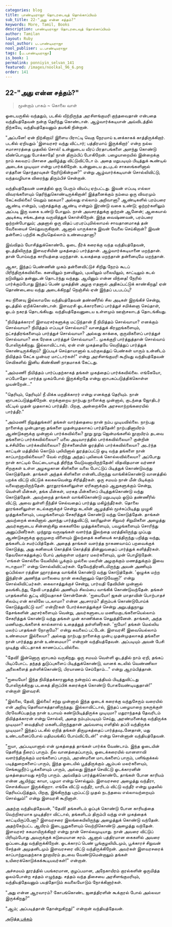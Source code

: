 ```yaml
---
categories: blog
title: பாண்டியராஜா தொடரடைவுத் தொல்காப்பியம்
sub_title: 22-"அது என்ன சத்தம்?"
keywords: More, Tamil, Books
description: பாண்டியராஜா தொடரடைவுத் தொல்காப்பியம்
author: Tamilan
layout: Ruby
nool_author: ப.பாண்டியராஜா
nool_publiser: ப.பாண்டியராஜா
tags: [ப.பாண்டியராஜா]
is_book: 1
permalink: ponniyin_selvan_141
featured: /images/noolkal_96_6.png
order: 141
---
```



## 22-"அது என்ன சத்தம்?"

> மூன்றாம் பாகம் ~ கொலை வாள்

ஓடையருகில் வந்ததும், படகில் வீற்றிருந்த அரசிளங்குமரி குந்தவைதான் என்பதை வந்தியத்தேவன் நன்கு தெரிந்து கொண்டான். ஆழ்வார்க்கடியான் அவ்விடத்தில் நிற்கவே, வந்தியத்தேவனும் தயங்கி நின்றான்.

"அப்பனே! ஏன் நிற்கிறாய்! இளைய பிராட்டி வெகு நேரமாய் உனக்காகக் காத்திருக்கிறார். படகில் ஏறியதும் 'இளவரசர் வந்து விட்டார்; பத்திரமாய் இருக்கிறார்' என்ற நல்ல சமாசாரத்தை முதலில் சொல்! உன்னுடைய வீரப் பிரதாபங்களை அளந்து கொண்டு வீண்பொழுது போக்காதே! நான் திரும்பிப் போகிறேன். பழையாறையில் இன்றைக்கு நாம் கலவரப் பிசாசை அவிழ்த்து விட்டுவிட்டோ ம். அதை மறுபடியும் பிடித்துக் கூண்டில் அடைக்க முடியுமா என்று பார்க்கிறேன். உன்னுடைய தடபுடல் சாகஸங்களினால் எத்தனை தொந்தரவுகள் நேரிடுகின்றன?" என்று ஆழ்வார்க்கடியான் சொல்லிவிட்டு, வந்தவழியாக விரைந்து திரும்பிச் சென்றான்.

வந்தியத்தேவன் மனத்தில் ஒரு பெரும் வியப்பு ஏற்பட்டது. இவன் எப்படி எல்லா விவரங்களையும் தெரிந்துகொண்டிருக்கிறான்! இத்தனைக்கும் நம்மை ஒரு விவரமும் கேட்கவில்லை! வெறும் ஊகமா? அல்லது எல்லாம் அறிவானா? ஆண்டிகளில் பரம்பரை ஆண்டி என்றும், பஞ்சத்துக்கு ஆண்டி என்றும் இரண்டு வகை உண்டு; ஒற்றர்களிலும் அப்படி இரு வகை உண்டு போலும். நான் அவசரத்துக்கு ஒற்றன் ஆனேன்; ஆகையால் அடிக்கடி சங்கடத்தை வருவித்துக் கொள்கிறேன். இந்த வைஷ்ணவன், பரம்பரை ஒற்றன்போலும்; அதனால் ஒரு விதப் பரபரப்புமில்லாமல் சாவதானமாகத் தன் வேலையைச் செய்துவருகிறான். ஆனால் யாருக்காக இவன் வேலை செய்கிறான்? இவன் தன்னைப் பற்றிக் கூறியதெல்லாம் உண்மைதானா?

இவ்விதம் யோசித்துக்கொண்டே ஓடை நீர்க் கரைக்கு வந்த வந்தியத்தேவன், ஓடத்திலிருந்த இளவரசியின் முகத்தைப் பார்த்தான். ஆழ்வார்க்கடியானை மறந்தான். தான் போய்வந்த காரியத்தை மறந்தான். உலகத்தை மறந்தான் தன்னையுமே மறந்தான்.

ஆகா, இந்தப் பெண்ணின் முகம் தன்னைவிட்டுச் சிறிது நேரம் கூடப் பிரிந்திருக்கவில்லை. கனவிலும் நனவிலும், புயலிலும் மலையிலும், காட்டிலும் கடல் நடுவிலும் தன்னுடன் தொடர்ந்து வந்தது. ஆயினும் என்ன விந்தை! நேரில் பார்க்கும்போது இந்தப் பெண் முகத்தின் அழகு எதனால் அதிகப்பட்டுக் காண்கிறது! ஏன் தொண்டையை வந்து அடைக்கிறது! நெஞ்சில் ஏன் இந்தப் படபடப்பு?

சுய நினைவு இல்லாமலே வந்தியத்தேவன் தண்ணீரில் சில அடிகள் இறங்கிச் சென்று, ஓடத்தில் ஏறிக்கொண்டான். இளவரசி ஓடக்காரனைப் பார்த்துச் சமிக்ஞை செய்தாள், ஓடம் நகரத் தொடங்கியது. வந்தியத்தேவனுடைய உள்ளமும் ஊஞ்சலாடத் தொடங்கியது.

"நிமித்தக்காரா! இளவரசர்களுக்கு மட்டுந்தான் நீ நிமித்தம் சொல்வாயா? எனக்கும் சொல்வாயா? நிமித்தம் எப்படிச் சொல்வாய்? வானத்துக் கிரஹங்களையும், நட்சத்திரங்களையும் பார்த்துச் சொல்வாயா? அல்லது காக்கை, குருவிகளைப் பார்த்துச் சொல்வாயா? கை ரேகை பார்த்துச் சொல்வாயா?.. முகக்குறி பார்த்துத்தான் சொல்வாய் போலிருக்கிறது. இல்லாவிட்டால், ஏன் என் முகத்தையே வெறித்துப் பார்த்துக் கொண்டிருக்கிறாய்? இப்படிச் செய்தாயானால் உயர்குலத்துப் பெண்கள் யாரும் உன்னிடம் நிமித்தம் கேட்க முன்வர மாட்டார்கள்!" என்று அரசிளங்குமரி கூறியது வந்தியத்தேவன் செவிகளில் இனிய கிண்கிணி நாதமாகக் கேட்டது.

"அம்மணி! நிமித்தம் பார்ப்பதற்காகத் தங்கள் முகத்தைப் பார்க்கவில்லை. எங்கேயோ, எப்போதோ பார்த்த முகம்போல் இருக்கிறதே என்று ஞாபகப்படுத்திக்கொள்ள முயன்றேன்..."

"தெரியும், தெரியும்! நீ மிக்க மறதிக்காரர் என்று எனக்குத் தெரியும். நான் ஞாபகப்படுத்துகிறேன். ஏறக்குறைய நாற்பது நாளைக்கு முன்னால், குடந்தை ஜோதிடர் வீட்டில் முதன் முதலாகப் பார்த்தீர். பிறகு, அன்றைக்கே அரசலாற்றங்கரையில் பார்த்தீர்."

"அம்மணி! நிறுத்துங்கள்! தங்கள் வார்த்தையை நான் நம்ப முடியவில்லை. நாற்பது நாளைக்கு முன்புதானா தங்களை முதன்முதலாகப் பார்த்தேன்! நாற்பதினாயிரம் ஆண்டுகளுக்கு முன்னால் பார்க்கவில்லை? நூறு நூறு ஜென்மங்களில் நூறாயிரம் தடவை தங்களைப் பார்க்கவில்லையா? மலை அடிவாரத்தில் பார்க்கவில்லையா? குன்றின் உச்சியிலே பார்க்கவில்லையா? நீர்ச்சுனையின் ஓரத்தில் பார்க்கவில்லையா? அடர்ந்த காட்டின் மத்தியில் கொடும் புலியினால் துரத்தப்பட்டு ஓடி வந்த தங்களை நான் காப்பாற்றவில்லையா? வேல் எறிந்து அந்தப் புலியைக் கொல்லவில்லையா? அப்போது நான் காட்டில் வேட்டையாடித் திரிந்த வேடுவனாயிருந்தேன்! விதவிதமான வர்ணச் சிறகுகள் உள்ள அழகழகான கிளிகளை வலை போட்டுப் பிடித்துக் கொண்டுவந்து கொடுத்தேன். தாங்கள் அந்தக் கிளிகளை என்னிடமிருந்து வாங்கிக்கொண்டு வானத்தில் பறக்க விட்டு விட்டுக் கலகலவென்று சிரித்தீர்கள். ஒரு சமயம் நான் மீன் பிடிக்கும் வலைஞனாயிருந்தேன். தூரதூரங்களிலுள்ள ஏரிகளுக்கும் ஆறுகளுக்கும் சென்று, வெள்ளி மீன்கள், தங்க மீன்கள், மரகத மீன்களைப் பிடித்துக்கொண்டு வந்து கொடுத்தேன். அவற்றைத் தாங்கள் வாங்கிகொண்டு மறுபடியும் ஓடும் தண்ணீரில் விட்டு, அவை துள்ளி நீந்திச் செல்வதைப் பார்த்து மகிழ்ந்தீர்கள். தொலை தூரங்களிலுள்ள கடல்களுக்குச் சென்று கடலின் ஆழத்தில் மூச்சுப்பிடித்து முழுகி முத்துக்களையும், பவழங்களையும் சேகரித்துக் கொண்டு வந்து கொடுத்தேன். தாங்கள் அவற்றைக் கையினால் அளந்து பார்த்துவிட்டு, ஊரிலுள்ள சிறுவர் சிறுமிகளை அழைத்து அவர்களுடைய சின்னஞ்சிறு கைகளிலே முத்துக்களையும், பவழங்களையும் சொரிந்து அனுப்பினீர்கள். முந்நூறு வருஷங்கள் வளர்ந்த இலந்தை மரத்திலிருந்து முப்பது ஆண்டுகளுக்கு ஒருமுறை விளையும் இலந்தைக் கனியைக் காத்திருந்து பறித்து வந்து, தங்களிடம் சமர்ப்பித்தேன். அதைத் தாங்கள் வளர்த்த நாகணவாய்ப் பறவைக்குக் கொடுத்து, அது கனியைக் கொத்திக் கொத்தித் தின்னுவதைப் பார்த்துக் களித்தீர்கள். தேவலோகத்துக்குப் போய் அங்குள்ள மந்தார மலர்களையும், முன் பொழிந்தேன். 'எங்கள் கொல்லை வேலியில் பூக்கும் முல்லை மலரின் அழகுக்கும் மணத்துக்கும் இவை ஈடாகுமா?' என்று சொல்லிவிட்டீர்கள். தேவேந்திரனிடமிருந்து அவன் அணியும் ஒப்பில்லா ரத்தின ஹாரத்தை வாங்கிக் கொண்டு வந்து கொடுத்தேன். 'ஒழுக்க மற்ற இந்திரன் அணிந்த மாலையை நான் கையினாலும் தொடுவேனா?' என்று
சொல்லிவிட்டீர்கள். கைலாசத்துக்குச் சென்று, பார்வதி தேவியின் முன்னால் தவங்கிடந்து, தேவி பாதத்தில் அணியும் சிலம்பை வாங்கிக் கொண்டுவந்தேன். தங்கள் பாதங்களில் சூட்டி விடுவதாகச் சொன்னேன். 'ஐயையோ! ஜகன் மாதாவின் பொற்பாதச் சிலம்பு என் காலிலே படலாமா? என்ன அபசாரம்? திரும்பக் கொண்டுபோய்க் கொடுத்துவிட்டு வா!' என்றீர்கள் போர்க்களத்துக்குச் சென்று அறுபத்துநாலு தேசங்களின் அரசர்களையும் வென்று, அவர்களுடைய மணிமகுடங்களையெல்லாம் சேகரித்துக் கொண்டு வந்து தங்கள் முன் காணிக்கை செலுத்தினேன். தாங்கள், அந்த மணிமகுடங்களைக் கால்களால் உதைத்துத் தள்ளினீர்கள். 'ஐயோ! தங்கள் மெல்லிய மலர்ப் பாதங்கள் நோகுமே?' என்று கவலைப் பட்டேன். இளவரசி! இவையெல்லாம் உண்மையா இல்லையா? அல்லது நாற்பது நாளைக்கு முன்பு முதன்முதலாகத் தங்களை நான் பார்த்தது தான் உண்மையா?" என்றான் வந்தியத்தேவன். அப்படியும் அவன் பேசி முடித்து விட்டதாகக் காணப்பட்டவில்லை.

"தேவி! இன்னொரு ஞாபகம் வருகிறது. ஒரு சமயம் வெள்ளி ஓடத்தில் நாம் ஏறி, தங்கப் பிடிப்போட்ட தந்தத் துடுப்புகளைப் பிடித்துக்கொண்டு, வானக் கடலில் வெண்ணிலா அலைகளைத் தள்ளிக்கொண்டு, பிரயாணம் செய்தோம்..." என்று ஆரம்பித்தான்.

"ஐயையோ! இந்த நிமித்தக்காரனுக்கு நன்றாய்ப் பைத்தியம் பிடித்துவிட்டது போலிருக்கிறது படகைத் திருப்பிக் கரைக்குக் கொண்டு போகவேண்டியதுதான்!" என்றாள் இளவரசி.

"இல்லை, தேவி, இல்லை! சற்று முன்னால் இந்த ஓடைக் கரைக்கு வந்துசேரும் வரையில் என் அறிவு தெளிவாகத்தானிருந்தது. இல்லாவிட்டால், இந்தப் பழையாறை நகருக்குள் பிரவேசிப்பதற்கு நான் உபாயம் கண்டுபிடித்திருக்க முடியுமா? மதுராந்தகத் தேவரிடம் நிமித்தக்காரன் என்று சொல்லி, அதை நம்பும்படியும் செய்து, அரண்மனைக்கு வந்திருக்க முடியுமா? வைத்தியர் மகனிடமிருந்துதான் அவ்வளவு எளிதில் தப்பி வந்திருக்க முடியுமா? இந்தப் படகில் ஏறித் தங்கள் திருமுகத்தைப் பார்த்தவுடனேதான், மது உண்டவனைப்போல் மதிமயங்கிப் போய்விட்டேன்!" என்று சொன்னான் வந்தியத்தேவன்.

"ஐயா, அப்படியானால் என் முகத்தைத் தாங்கள் பார்க்க வேண்டாம். இந்த ஓடையின் தெளிந்த நீரைப் பாரும். நீல வானத்தைப்பாரும், ஓடைக்கரையில் வானளாவி வளர்ந்திருக்கும் மரங்களைப் பாரும், அரண்மனை மாடங்களைப் பாரும், பளிங்குக்கல் படித்துறைகளைப் பாரும், இந்த ஓடையில் பூத்திருக்கும் ஆம்பல் மலர்களையும், செங்கழுநீர்ப் பூக்களையும் பாரும், அல்லது இந்தச் செவிட்டு ஓடக்காரனின் முகத்தையாவது சற்றே பாரும். அவ்விதம் பார்த்துக்கொண்டே தாங்கள் போன காரியம் என்ன ஆயிற்று; காயா, பழமா என்று சொல்லும். இளவரசரை அழைத்து வந்தீரா, சௌக்கியமா இருக்கிறாரா. எங்கே விட்டு வந்தீர், யாரிடம் விட்டு வந்தீர் என்று முதலில் தெரியப்படுத்தும், பிறகு, இங்கிருந்து புறப்பட்டு முதல் நடந்தவை எல்லாவற்றையும் சொல்லும்!" என்று இளவரசி கூறினாள்.

அதற்கு வந்தியத்தேவன், "தேவி! தங்களிடம் ஒப்புக் கொண்டு போன காரியத்தை வெற்றிகரமாக முடித்திரா விட்டால், தங்களிடம் திரும்பி வந்து என் முகத்தைக் காட்டியிருப்பேனா? இளவரசரை இலங்கையிலிருந்து அழைத்துக் கொண்டு வந்தேன். அதற்கேற்பட்ட ஆயிரம் இடையூறுகளையும் வெற்றிகொண்டு அழைத்து வந்தேன். இளவரசர் சுகமாயிருக்கிறார் என்று நான் சொல்லமுடியாது. நான் அவரை விட்டுப் பிரியும்போது அவருக்குக் கடுமையான சுரம். ஆனால் பத்திரமான கைகளில் அவரை ஒப்படைத்து வந்திருக்கிறேன். ஓடக்காரப் பெண் பூங்குழலியிடமும், பூக்காரச் சிறுவன் சேந்தன் அமுதனிடமும் இளவரசரை விட்டு வந்திருக்கிறேன். அவர்கள் இளவரசரைக் காப்பாற்றுவதற்காக நூறாயிரம் தடவை வேண்டுமென்றாலும் தங்கள் உயிரைக்கொடுக்கக்கூடியவர்கள்!" என்றான்.

அச்சமயம் தூரத்தில் பயங்கரமான, குழப்பமான, அநேகாயிரம் குரல்களின் ஒருமித்த ஓலம்போன்ற சத்தம் எழுந்தது. சத்தம் வந்த திசையை அரசிளங்குமரியும், வந்தியத்தேவனும் பயத்தோடும் கவலையோடும் நோக்கினார்கள்.

"அது என்ன ஆரவாரம்? கோபங்கொண்ட ஜனத்திரளின் கூக்குரல் போல் அல்லவா இருக்கிறது?"

"ஆம்; அப்படித்தான் தோன்றுகிறது!" என்றான் வந்தியத்தேவன்.

[அடுத்த பக்கம்](ponniyin_selvan_142)
